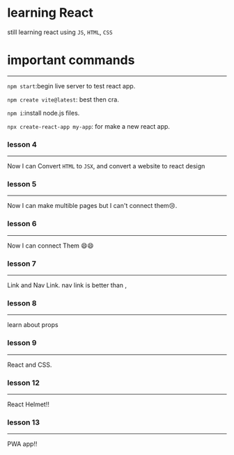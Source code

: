 # learning React

still learning react using `JS`, `HTML`, `CSS`

# important commands
__________________
`npm start`:begin live server to test react app.

`npm create vite@latest`: best then cra.

`npm i`:install node.js files.

`npx create-react-app my-app`: for make a new react app.
### lesson 4
__________________

Now I can Convert `HTML` to `JSX`,
and convert a website to react design

### lesson 5
__________________
Now I can make multible pages but I can't connect them😢.

### lesson 6
__________________
Now I can connect Them 😄😄

### lesson 7
__________________
Link and Nav Link.
nav link is better than <a>, <Link>

### lesson 8
_________________
learn about props

### lesson 9
_________________
React and CSS.

### lesson 12
_________________
React Helmet!!

### lesson 13
_________________
PWA app!!
